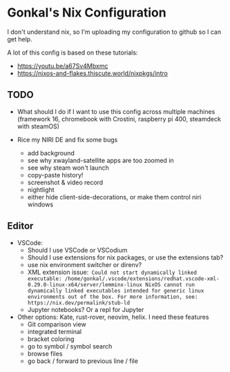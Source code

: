 # Gonkal's Nix Configuration

I don't understand nix, so I'm uploading my configuration to github so I can get help.

A lot of this config is based on these tutorials:
  - https://youtu.be/a67Sv4Mbxmc
  - https://nixos-and-flakes.thiscute.world/nixpkgs/intro

## TODO

- What should I do if I want to use this config across multiple machines (framework 16, chromebook with Crostini, raspberry pi 400, steamdeck with steamOS)

- Rice my NIRI DE and fix some bugs
  - add background
  - see why xwayland-satellite apps are too zoomed in
  - see why steam won't launch
  - copy-paste history!
  - screenshot & video record
  - nightlight
  - either hide client-side-decorations, or make them control niri windows

## Editor

- VSCode:
  - Should I use VSCode or VSCodium
  - Should I use extensions for nix packages, or use the extensions tab?
  - use nix environment switcher or direnv?
  - XML extension issue:```
    Could not start dynamically linked executable: /home/gonkal/.vscode/extensions/redhat.vscode-xml-0.29.0-linux-x64/server/lemminx-linux
      NixOS cannot run dynamically linked executables intended for generic
      linux environments out of the box. For more information, see:
      https://nix.dev/permalink/stub-ld```
  - Jupyter notebooks? Or a repl for Jupyter
- Other options: Kate, rust-rover, neovim, helix. I need these features
  - Git comparison view
  - integrated terminal
  - bracket coloring
  - go to symbol / symbol search
  - browse files
  - go back / forward to previous line / file
